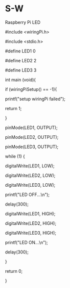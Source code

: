 # S-W

Raspberry Pi   LED

#include <wiringPi.h>

#include <stdio.h>

#define LED1 0

#define LED2 2

#define LED3 3

 

int main (void){

if (wiringPiSetup() == -1){

printf("setup wiringPi failed");

return 1;

}

 

pinMode(LED1, OUTPUT);

pinMode(LED2, OUTPUT);

pinMode(LED3, OUTPUT);

while (1) {

digitalWrite(LED1, LOW);

digitalWrite(LED2, LOW);

digitalWrite(LED3, LOW);

printf("LED OFF...\n");

 

delay(300);

 

 

digitalWrite(LED1, HIGH);

digitalWrite(LED2, HIGH);

digitalWrite(LED3, HIGH);

printf("LED ON...\n");

 

delay(300);

}

return 0;

}
